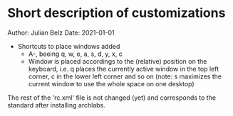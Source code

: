 # Short description of customizations

Author: Julian Belz
Date: 2021-01-01

* Shortcuts to place windows added
    * A-<k>, <k> beeing q, w, e, a, s, d, y, x, c
    * Window is placed accordings to the (relative) position on the keyboard,
      i.e. q places the currently active window in the top left corner, c in
      the lower left corner and so on (note: s maximizes the current window to
      use the whole space on one desktop)

The rest of the 'rc.xml' file is not changed (yet) and corresponds to the
standard after installing archlabs.
